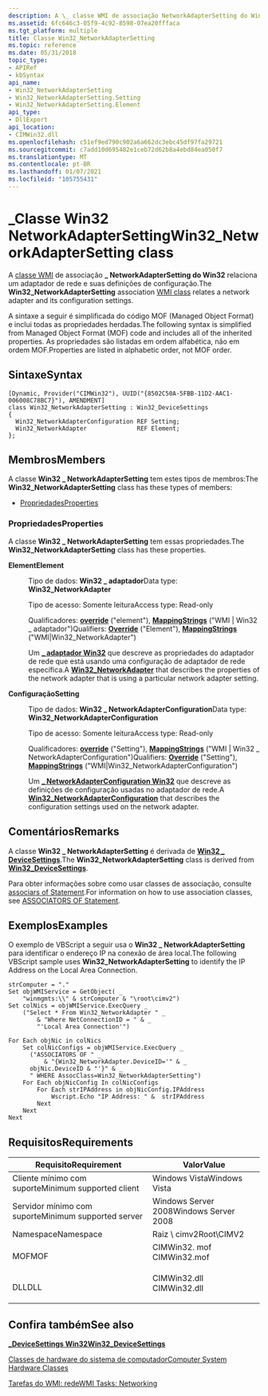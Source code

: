 ```yaml
---
description: A \_ classe WMI de associação NetworkAdapterSetting do Win32 relaciona um adaptador de rede e suas definições de configuração.
ms.assetid: 6fc646c3-05f9-4c92-8598-07ea20fffaca
ms.tgt_platform: multiple
title: Classe Win32_NetworkAdapterSetting
ms.topic: reference
ms.date: 05/31/2018
topic_type:
- APIRef
- kbSyntax
api_name:
- Win32_NetworkAdapterSetting
- Win32_NetworkAdapterSetting.Setting
- Win32_NetworkAdapterSetting.Element
api_type:
- DllExport
api_location:
- CIMWin32.dll
ms.openlocfilehash: c51ef9ed790c902a6a662dc3ebc45df97fa29721
ms.sourcegitcommit: c7add10d695482e1ceb72d62b8a4ebd84ea050f7
ms.translationtype: MT
ms.contentlocale: pt-BR
ms.lasthandoff: 01/07/2021
ms.locfileid: "105755431"
---
```

# <a name="win32_networkadaptersetting-class"></a><span data-ttu-id="658e3-103">\_Classe Win32 NetworkAdapterSetting</span><span class="sxs-lookup"><span data-stu-id="658e3-103">Win32\_NetworkAdapterSetting class</span></span>

<span data-ttu-id="658e3-104">A [classe WMI](../wmisdk/retrieving-a-class.md) de associação **\_ NetworkAdapterSetting do Win32** relaciona um adaptador de rede e suas definições de configuração.</span><span class="sxs-lookup"><span data-stu-id="658e3-104">The **Win32\_NetworkAdapterSetting** association [WMI class](../wmisdk/retrieving-a-class.md) relates a network adapter and its configuration settings.</span></span>

<span data-ttu-id="658e3-105">A sintaxe a seguir é simplificada do código MOF (Managed Object Format) e inclui todas as propriedades herdadas.</span><span class="sxs-lookup"><span data-stu-id="658e3-105">The following syntax is simplified from Managed Object Format (MOF) code and includes all of the inherited properties.</span></span> <span data-ttu-id="658e3-106">As propriedades são listadas em ordem alfabética, não em ordem MOF.</span><span class="sxs-lookup"><span data-stu-id="658e3-106">Properties are listed in alphabetic order, not MOF order.</span></span>

## <a name="syntax"></a><span data-ttu-id="658e3-107">Sintaxe</span><span class="sxs-lookup"><span data-stu-id="658e3-107">Syntax</span></span>

``` syntax
[Dynamic, Provider("CIMWin32"), UUID("{8502C50A-5FBB-11D2-AAC1-006008C78BC7}"), AMENDMENT]
class Win32_NetworkAdapterSetting : Win32_DeviceSettings
{
  Win32_NetworkAdapterConfiguration REF Setting;
  Win32_NetworkAdapter              REF Element;
};
```

## <a name="members"></a><span data-ttu-id="658e3-108">Membros</span><span class="sxs-lookup"><span data-stu-id="658e3-108">Members</span></span>

<span data-ttu-id="658e3-109">A classe **Win32 \_ NetworkAdapterSetting** tem estes tipos de membros:</span><span class="sxs-lookup"><span data-stu-id="658e3-109">The **Win32\_NetworkAdapterSetting** class has these types of members:</span></span>

-   [<span data-ttu-id="658e3-110">Propriedades</span><span class="sxs-lookup"><span data-stu-id="658e3-110">Properties</span></span>](#properties)

### <a name="properties"></a><span data-ttu-id="658e3-111">Propriedades</span><span class="sxs-lookup"><span data-stu-id="658e3-111">Properties</span></span>

<span data-ttu-id="658e3-112">A classe **Win32 \_ NetworkAdapterSetting** tem essas propriedades.</span><span class="sxs-lookup"><span data-stu-id="658e3-112">The **Win32\_NetworkAdapterSetting** class has these properties.</span></span>

<dl> <dt>

<span data-ttu-id="658e3-113">**Element**</span><span class="sxs-lookup"><span data-stu-id="658e3-113">**Element**</span></span>
</dt> <dd> <dl> <dt>

<span data-ttu-id="658e3-114">Tipo de dados: **Win32 \_ adaptador**</span><span class="sxs-lookup"><span data-stu-id="658e3-114">Data type: **Win32\_NetworkAdapter**</span></span>
</dt> <dt>

<span data-ttu-id="658e3-115">Tipo de acesso: Somente leitura</span><span class="sxs-lookup"><span data-stu-id="658e3-115">Access type: Read-only</span></span>
</dt> <dt>

<span data-ttu-id="658e3-116">Qualificadores: [**override**](../wmisdk/standard-qualifiers.md) ("element"), [**MappingStrings**](../wmisdk/standard-qualifiers.md) ("WMI \| Win32 \_ adaptador")</span><span class="sxs-lookup"><span data-stu-id="658e3-116">Qualifiers: [**Override**](../wmisdk/standard-qualifiers.md) ("Element"), [**MappingStrings**](../wmisdk/standard-qualifiers.md) ("WMI\|Win32\_NetworkAdapter")</span></span>
</dt> </dl>

<span data-ttu-id="658e3-117">Um [**\_ adaptador Win32**](win32-networkadapter.md) que descreve as propriedades do adaptador de rede que está usando uma configuração de adaptador de rede específica.</span><span class="sxs-lookup"><span data-stu-id="658e3-117">A [**Win32\_NetworkAdapter**](win32-networkadapter.md) that describes the properties of the network adapter that is using a particular network adapter setting.</span></span>

</dd> <dt>

<span data-ttu-id="658e3-118">**Configuração**</span><span class="sxs-lookup"><span data-stu-id="658e3-118">**Setting**</span></span>
</dt> <dd> <dl> <dt>

<span data-ttu-id="658e3-119">Tipo de dados: **Win32 \_ NetworkAdapterConfiguration**</span><span class="sxs-lookup"><span data-stu-id="658e3-119">Data type: **Win32\_NetworkAdapterConfiguration**</span></span>
</dt> <dt>

<span data-ttu-id="658e3-120">Tipo de acesso: Somente leitura</span><span class="sxs-lookup"><span data-stu-id="658e3-120">Access type: Read-only</span></span>
</dt> <dt>

<span data-ttu-id="658e3-121">Qualificadores: [**override**](../wmisdk/standard-qualifiers.md) ("Setting"), [**MappingStrings**](../wmisdk/standard-qualifiers.md) ("WMI \| Win32 \_ NetworkAdapterConfiguration")</span><span class="sxs-lookup"><span data-stu-id="658e3-121">Qualifiers: [**Override**](../wmisdk/standard-qualifiers.md) ("Setting"), [**MappingStrings**](../wmisdk/standard-qualifiers.md) ("WMI\|Win32\_NetworkAdapterConfiguration")</span></span>
</dt> </dl>

<span data-ttu-id="658e3-122">Um [**\_ NetworkAdapterConfiguration Win32**](win32-networkadapterconfiguration.md) que descreve as definições de configuração usadas no adaptador de rede.</span><span class="sxs-lookup"><span data-stu-id="658e3-122">A [**Win32\_NetworkAdapterConfiguration**](win32-networkadapterconfiguration.md) that describes the configuration settings used on the network adapter.</span></span>

</dd> </dl>

## <a name="remarks"></a><span data-ttu-id="658e3-123">Comentários</span><span class="sxs-lookup"><span data-stu-id="658e3-123">Remarks</span></span>

<span data-ttu-id="658e3-124">A classe **Win32 \_ NetworkAdapterSetting** é derivada de [**Win32 \_ DeviceSettings**](win32-devicesettings.md).</span><span class="sxs-lookup"><span data-stu-id="658e3-124">The **Win32\_NetworkAdapterSetting** class is derived from [**Win32\_DeviceSettings**](win32-devicesettings.md).</span></span>

<span data-ttu-id="658e3-125">Para obter informações sobre como usar classes de associação, consulte [associars of Statement](../wmisdk/associators-of-statement.md).</span><span class="sxs-lookup"><span data-stu-id="658e3-125">For information on how to use association classes, see [ASSOCIATORS OF Statement](../wmisdk/associators-of-statement.md).</span></span>

## <a name="examples"></a><span data-ttu-id="658e3-126">Exemplos</span><span class="sxs-lookup"><span data-stu-id="658e3-126">Examples</span></span>

<span data-ttu-id="658e3-127">O exemplo de VBScript a seguir usa o **Win32 \_ NetworkAdapterSetting** para identificar o endereço IP na conexão de área local.</span><span class="sxs-lookup"><span data-stu-id="658e3-127">The following VBScript sample uses **Win32\_NetworkAdapterSetting** to identify the IP Address on the Local Area Connection.</span></span>


```VB
strComputer = "."
Set objWMIService = GetObject( _
    "winmgmts:\\" & strComputer & "\root\cimv2")
Set colNics = objWMIService.ExecQuery _
    ("Select * From Win32_NetworkAdapter " _
        & "Where NetConnectionID = " & _
        "'Local Area Connection'")
 
For Each objNic in colNics
    Set colNicConfigs = objWMIService.ExecQuery _
      ("ASSOCIATORS OF " _
          & "{Win32_NetworkAdapter.DeviceID='" & _
      objNic.DeviceID & "'}" & _
      " WHERE AssocClass=Win32_NetworkAdapterSetting")
    For Each objNicConfig In colNicConfigs
        For Each strIPAddress in objNicConfig.IPAddress
            Wscript.Echo "IP Address: " &  strIPAddress
        Next
    Next
Next
```



## <a name="requirements"></a><span data-ttu-id="658e3-128">Requisitos</span><span class="sxs-lookup"><span data-stu-id="658e3-128">Requirements</span></span>



| <span data-ttu-id="658e3-129">Requisito</span><span class="sxs-lookup"><span data-stu-id="658e3-129">Requirement</span></span> | <span data-ttu-id="658e3-130">Valor</span><span class="sxs-lookup"><span data-stu-id="658e3-130">Value</span></span> |
|-------------------------------------|-----------------------------------------------------------------------------------------|
| <span data-ttu-id="658e3-131">Cliente mínimo com suporte</span><span class="sxs-lookup"><span data-stu-id="658e3-131">Minimum supported client</span></span><br/> | <span data-ttu-id="658e3-132">Windows Vista</span><span class="sxs-lookup"><span data-stu-id="658e3-132">Windows Vista</span></span><br/>                                                                |
| <span data-ttu-id="658e3-133">Servidor mínimo com suporte</span><span class="sxs-lookup"><span data-stu-id="658e3-133">Minimum supported server</span></span><br/> | <span data-ttu-id="658e3-134">Windows Server 2008</span><span class="sxs-lookup"><span data-stu-id="658e3-134">Windows Server 2008</span></span><br/>                                                          |
| <span data-ttu-id="658e3-135">Namespace</span><span class="sxs-lookup"><span data-stu-id="658e3-135">Namespace</span></span><br/>                | <span data-ttu-id="658e3-136">Raiz \\ cimv2</span><span class="sxs-lookup"><span data-stu-id="658e3-136">Root\\CIMV2</span></span><br/>                                                                  |
| <span data-ttu-id="658e3-137">MOF</span><span class="sxs-lookup"><span data-stu-id="658e3-137">MOF</span></span><br/>                      | <dl> <span data-ttu-id="658e3-138"><dt>CIMWin32. mof</dt></span><span class="sxs-lookup"><span data-stu-id="658e3-138"><dt>CIMWin32.mof</dt></span></span> </dl> |
| <span data-ttu-id="658e3-139">DLL</span><span class="sxs-lookup"><span data-stu-id="658e3-139">DLL</span></span><br/>                      | <dl> <span data-ttu-id="658e3-140"><dt>CIMWin32.dll</dt></span><span class="sxs-lookup"><span data-stu-id="658e3-140"><dt>CIMWin32.dll</dt></span></span> </dl> |



## <a name="see-also"></a><span data-ttu-id="658e3-141">Confira também</span><span class="sxs-lookup"><span data-stu-id="658e3-141">See also</span></span>

<dl> <dt>

[<span data-ttu-id="658e3-142">**\_DeviceSettings Win32**</span><span class="sxs-lookup"><span data-stu-id="658e3-142">**Win32\_DeviceSettings**</span></span>](win32-devicesettings.md)
</dt> <dt>

[<span data-ttu-id="658e3-143">Classes de hardware do sistema de computador</span><span class="sxs-lookup"><span data-stu-id="658e3-143">Computer System Hardware Classes</span></span>](computer-system-hardware-classes.md)
</dt> <dt>

[<span data-ttu-id="658e3-144">Tarefas do WMI: rede</span><span class="sxs-lookup"><span data-stu-id="658e3-144">WMI Tasks: Networking</span></span>](../wmisdk/wmi-tasks--networking.md)
</dt> </dl>

 

 
